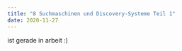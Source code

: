 ```yaml
---
title: "8 Suchmaschinen und Discovery-Systeme Teil 1"
date: 2020-11-27
---
```

ist gerade in arbeit :)
